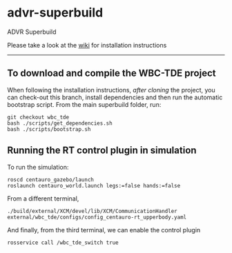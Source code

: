 advr-superbuild
=====================

ADVR Superbuild

Please take a look at the [wiki](https://github.com/ADVRHumanoids/advr-superbuild/wiki) for installation instructions

_________________________________________________
To download and compile the WBC-TDE project
-----------------------------------
When following the installation instructions, *after cloning* the project, you can check-out this branch, install dependencies and then run the automatic bootstrap script. From the main superbuild folder, run:

```
git checkout wbc_tde
bash ./scripts/get_dependencies.sh
bash ./scripts/bootstrap.sh
```

Running the RT control plugin in simulation
-----------------------
To  run the simulation:

```
roscd centauro_gazebo/launch
roslaunch centauro_world.launch legs:=false hands:=false
```
From a different terminal,
```
./build/external/XCM/devel/lib/XCM/CommunicationHandler external/wbc_tde/configs/config_centauro-rt_upperbody.yaml
```
And finally, from the third terminal, we can enable the control plugin
```
rosservice call /wbc_tde_switch true
```